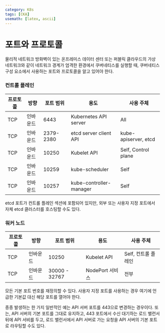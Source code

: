 ```yaml
---
category: K8s
tags: [CKA]
usemath: [latex, ascii] 
---
```


# 포트와 프로토콜

물리적 네트워크 방화벽이 있는 온프레미스 데이터 센터 또는 퍼블릭 클라우드의 가상 네트워크와 같이 네트워크 경계가 엄격한 환경에서 쿠버네티스를 실행할 때, 쿠버네티스 구성 요소에서 사용하는 포트와 프로토콜을 알고 있어야 한다.



### 컨트롤 플레인

| 프로토콜 | 방향     | 포트 범위 | 용도                    | 사용 주체            |
| -------- | -------- | --------- | ----------------------- | -------------------- |
| TCP      | 인바운드 | 6443      | Kubernetes API server   | All                  |
| TCP      | 인바운드 | 2379-2380 | etcd server client API  | kube-apiserver, etcd |
| TCP      | 인바운드 | 10250     | Kubelet API             | Self, Control plane  |
| TCP      | 인바운드 | 10259     | kube-scheduler          | Self                 |
| TCP      | 인바운드 | 10257     | kube-controller-manager | Self                 |

etcd 포트가 컨트롤 플레인 섹션에 포함되어 있지만, 외부 또는 사용자 지정 포트에서 자체 etcd 클러스터를 호스팅할 수도 있다.



### 워커 노드

| 프로토콜 | 방향     | 포트 범위     | 용도            | 사용 주체           |
| -------- | -------- | ------------- | --------------- | ------------------- |
| TCP      | 인바운드 | 10250         | Kubelet API     | Self, 컨트롤 플레인 |
| TCP      | 인바운드 | 30000 - 32767 | NodePort 서비스 | 전부                |



모든 기본 포트 번호를 재정의할 수 있다. 사용자 지정 포트를 사용하는 경우 여기에 언급한 기본값 대신 해당 포트를 열어야 한다.

종종 발생하는 한 가지 일반적인 예는 API 서버 포트를 443으로 변경하는 경우이다. 또는, API 서버의 기본 포트를 그대로 유지하고, 443 포트에서 수신 대기하는 로드 밸런서 뒤에 API 서비를 두고, 로드 밸런서에서 API 서버로 가는 요청을 API 서버의 기본 포트로 라우팅할 수도 있다.